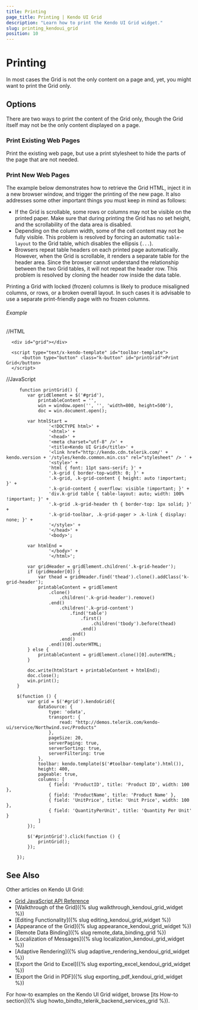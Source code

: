 ```yaml
---
title: Printing
page_title: Printing | Kendo UI Grid
description: "Learn how to print the Kendo UI Grid widget."
slug: printing_kendoui_grid
position: 10
---
```


# Printing

In most cases the Grid is not the only content on a page and, yet, you might want to print the Grid only.

## Options

There are two ways to print the content of the Grid only, though the Grid itself may not be the only content displayed on a page.

### Print Existing Web Pages

Print the existing web page, but use a print stylesheet to hide the parts of the page that are not needed.

### Print New Web Pages

The example below demonstrates how to retrieve the Grid HTML, inject it in a new browser window, and trigger the printing of the new page. It also addresses some other important things you must keep in mind as follows:

* If the Grid is scrollable, some rows or columns may not be visible on the printed paper. Make sure that during printing the Grid has no set height, and the scrollability of the data area is disabled.
* Depending on the column width, some of the cell content may not be fully visible. This problem is resolved by forcing an automatic `table-layout` to the Grid table, which disables the ellipsis (`...`).
* Browsers repeat table headers on each printed page automatically. However, when the Grid is scrollable, it renders a separate table for the header area. Since the browser cannot understand the relationship between the two Grid tables, it will not repeat the header row. This problem is resolved by cloning the header row inside the data table.

Printing a Grid with locked (frozen) columns is likely to produce misaligned columns, or rows, or a broken overall layout. In such cases it is advisable to use a separate print-friendly page with no frozen columns.

###### Example

   //HTML

      <div id="grid"></div>

      <script type="text/x-kendo-template" id="toolbar-template">
          <button type="button" class="k-button" id="printGrid">Print Grid</button>
      </script>

   //JavaScript

    	 function printGrid() {
    		var gridElement = $('#grid'),
    			printableContent = '',
    			win = window.open('', '', 'width=800, height=500'),
    			doc = win.document.open();

    		var htmlStart =
    				'<!DOCTYPE html>' +
    				'<html>' +
    				'<head>' +
    				'<meta charset="utf-8" />' +
    				'<title>Kendo UI Grid</title>' +
    				'<link href="http://kendo.cdn.telerik.com/' + kendo.version + '/styles/kendo.common.min.css" rel="stylesheet" /> ' +
    				'<style>' +
    				'html { font: 11pt sans-serif; }' +
    				'.k-grid { border-top-width: 0; }' +
    				'.k-grid, .k-grid-content { height: auto !important; }' +
    				'.k-grid-content { overflow: visible !important; }' +
    				'div.k-grid table { table-layout: auto; width: 100% !important; }' +
    				'.k-grid .k-grid-header th { border-top: 1px solid; }' +
    				'.k-grid-toolbar, .k-grid-pager > .k-link { display: none; }' +
    				'</style>' +
    				'</head>' +
    				'<body>';

    		var htmlEnd =
    				'</body>' +
    				'</html>';

    		var gridHeader = gridElement.children('.k-grid-header');
    		if (gridHeader[0]) {
    			var thead = gridHeader.find('thead').clone().addClass('k-grid-header');
    			printableContent = gridElement
    				.clone()
    					.children('.k-grid-header').remove()
    				.end()
    					.children('.k-grid-content')
    						.find('table')
    							.first()
    								.children('tbody').before(thead)
    							.end()
    						.end()
    					.end()
    				.end()[0].outerHTML;
    		} else {
    			printableContent = gridElement.clone()[0].outerHTML;
    		}

    		doc.write(htmlStart + printableContent + htmlEnd);
    		doc.close();
    		win.print();
    	}

    	$(function () {
    		var grid = $('#grid').kendoGrid({
    			dataSource: {
    				type: 'odata',
    				transport: {
    					read: "http://demos.telerik.com/kendo-ui/service/Northwind.svc/Products"
    				},
    				pageSize: 20,
    				serverPaging: true,
    				serverSorting: true,
    				serverFiltering: true
    			},
    			toolbar: kendo.template($('#toolbar-template').html()),
    			height: 400,
    			pageable: true,
    			columns: [
    				{ field: 'ProductID', title: 'Product ID', width: 100 },
    				{ field: 'ProductName', title: 'Product Name' },
    				{ field: 'UnitPrice', title: 'Unit Price', width: 100 },
    				{ field: 'QuantityPerUnit', title: 'Quantity Per Unit' }
    			]
    		});

    		$('#printGrid').click(function () {
    			printGrid();
    		});

    	});

## See Also

Other articles on Kendo UI Grid:

* [Grid JavaScript API Reference](/api/javascript/ui/grid)
* [Walkthrough of the Grid]({% slug walkthrough_kendoui_grid_widget %})
* [Editing Functionality]({% slug editing_kendoui_grid_widget %})
* [Appearance of the Grid]({% slug appearance_kendoui_grid_widget %})
* [Remote Data Binding]({% slug remote_data_binding_grid %})
* [Localization of Messages]({% slug localization_kendoui_grid_widget %})
* [Adaptive Rendering]({% slug adaptive_rendering_kendoui_grid_widget %})
* [Export the Grid to Excel]({% slug exporting_excel_kendoui_grid_widget %})
* [Export the Grid in PDF]({% slug exporting_pdf_kendoui_grid_widget %})

For how-to examples on the Kendo UI Grid widget, browse [its How-to section]({% slug howto_bindto_telerik_backend_services_grid %}).
